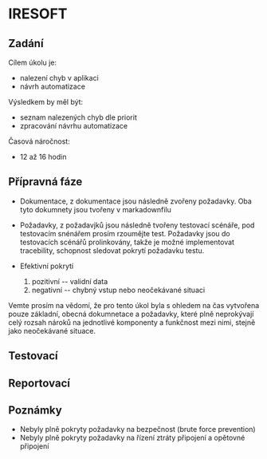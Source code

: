 # IRESOFT

## Zadání

Cílem úkolu je:
- nalezení chyb v aplikaci
- návrh automatizace

Výsledkem by měl být:
- seznam nalezených chyb dle priorit
- zpracování návrhu automatizace

Časová náročnost:
- 12 až 16 hodin

## Přípravná fáze

- Dokumentace, z dokumentace jsou následně zvořeny požadavky. Oba tyto dokumnety jsou tvořeny v markadownfilu

- Požadavky, z požadavjků jsou následně tvořeny testovací scénáře, pod testovacím snénářem prosím rzoumějte test. Požadavky jsou do testovacích scénářů prolinkovány, takže je možné implementovat tracebility, schopnost sledovat pokrytí požadavku testu.


- Efektivní pokrytí
    1. pozitivní -- validní data
    2. negativní -- chybný vstup nebo neočekávané situaci

Vemte prosím na vědomí, že pro tento úkol byla s ohledem na čas vytvořena pouze základní, obecná dokumnetace a požadavky, které plně neprokývají celý rozsah nároků na jednotlivé komponenty a funkčnost mezi nimi, stejně jako neočekávané situace.

## Testovací



## Reportovací



## Poznámky

- Nebyly plně pokryty požadavky na bezpečnost (brute force prevention)
- Nebyly plně pokryty požadavky na řízení ztráty připojení a opětovné připojení